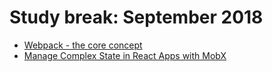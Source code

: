 # Study break: September 2018

- [Webpack - the core concept](https://webpack.academy/courses/enrolled/104961)
- [Manage Complex State in React Apps with MobX](https://egghead.io/courses/manage-complex-state-in-react-apps-with-mobx)